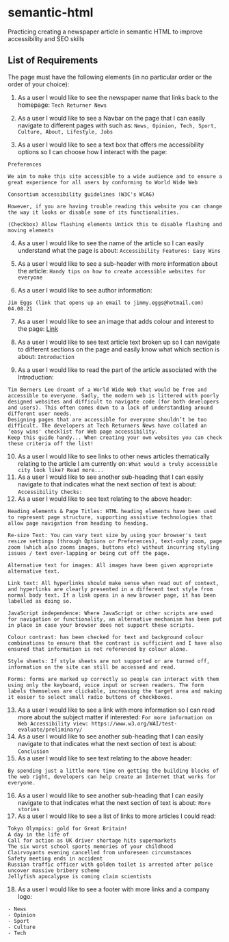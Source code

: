 # semantic-html
Practicing creating a newspaper article in semantic HTML to improve accessibility and SEO skills 

## List of Requirements

The page must have the following elements (in no particular order or the order of your choice):

1. As a user I would like to see the newspaper name that links back to the homepage:
```Tech Returner News```

2. As a user I would like to see a Navbar on the page that I can easily navigate to different pages with such as:
```News, Opinion, Tech, Sport, Culture, About, Lifestyle, Jobs```

3. As a user I would like to see a text box that offers me accessibility options so I can choose how I interact with the page:
```
Preferences

We aim to make this site accessible to a wide audience and to ensure a great experience for all users by conforming to World Wide Web

Consortium accessibility guidelines (W3C's WCAG)

However, if you are having trouble reading this website you can change the way it looks or disable some of its functionalities.

(Checkbox) Allow flashing elements Untick this to disable flashing and moving elements
```
4. As a user I would like to see the name of the article so I can easily understand what the page is about:
```Accessibility Features: Easy Wins```

5. As a user I would like to see a sub-header with more information about the article:
```Handy tips on how to create accessible websites for everyone```

6. As a user I would like to see author information:
```
Jim Eggs (link that opens up an email to jimmy.eggs@hotmail.com)
04.08.21
```

7. As a user I would like to see an image that adds colour and interest to the page: [Link](https://drive.google.com/file/d/1Np7RIF0iANdU2jQe1RQKn_p4tKhyIBg5/view)

8. As a user I would like to see text article text broken up so I can navigate to different sections on the page and easily know what which section is about:
```Introduction```

9. As a user I would like to read the part of the article associated with the Introduction:
```
Tim Berners Lee dreamt of a World Wide Web that would be free and accessible to everyone. Sadly, the modern web is littered with poorly designed websites and difficult to navigate code (for both developers and users). This often comes down to a lack of understanding around different user needs.
Designing pages that are accessible for everyone shouldn’t be too difficult. The developers at Tech Returners News have collated an ‘easy wins' checklist for Web page accessibility.
Keep this guide handy... When creating your own websites you can check these criteria off the list!
```
10. As a user I would like to see links to other news articles thematically relating to the article I am currently on: ```What would a truly accessible city look like? Read more...```
11. As a user I would like to see another sub-heading that I can easily navigate to that indicates what the next section of text is about: ```Accessibility Checks:```
12. As a user I would like to see text relating to the above header:
```
Heading elements & Page Titles: HTML heading elements have been used to represent page structure, supporting assistive technologies that allow page navigation from heading to heading.

Re-size Text: You can vary text size by using your browser's text resize settings (through Options or Preferences), text-only zoom, page zoom (which also zooms images, buttons etc) without incurring styling issues / text over-lapping or being cut off the page.

Alternative text for images: All images have been given appropriate alternative text.

Link text: All hyperlinks should make sense when read out of context, and hyperlinks are clearly presented in a different text style from normal body text. If a link opens in a new browser page, it has been labelled as doing so.

JavaScript independence: Where JavaScript or other scripts are used for navigation or functionality, an alternative mechanism has been put in place in case your browser does not support these scripts.

Colour contrast: has been checked for text and background colour combinations to ensure that the contrast is sufficient and I have also ensured that information is not referenced by colour alone.

Style sheets: If style sheets are not supported or are turned off, information on the site can still be accessed and read.

Forms: forms are marked up correctly so people can interact with them using only the keyboard, voice input or screen readers. The form labels themselves are clickable, increasing the target area and making it easier to select small radio buttons of checkboxes.
```
13. As a user I would like to see a link with more information so I can read more about the subject matter if interested: ```For more information on Web Accessibility view: https://www.w3.org/WAI/test-evaluate/preliminary/```
14. As a user I would like to see another sub-heading that I can easily navigate to that indicates what the next section of text is about: ```Conclusion```
15. As a user I would like to see text relating to the above header:
```
By spending just a little more time on getting the building blocks of the web right, developers can help create an Internet that works for everyone.
```
16. As a user I would like to see another sub-heading that I can easily navigate to that indicates what the next section of text is about:
```More stories```
17. As a user I would like to see a list of links to more articles I could read:
```
Tokyo Olympics: gold for Great Britain!
A day in the life of
Call for action as UK driver shortage hits supermarkets
The six worst school sports memories of your childhood
Clairvoyants evening cancelled from unforeseen circumstances
Safety meeting ends in accident
Russian traffic officer with golden toilet is arrested after police uncover massive bribery scheme
Jellyfish apocalypse is coming claim scientists
```
18. As a user I would like to see a footer with more links and a company logo:
```
- News
- Opinion
- Sport
- Culture
- Tech
```
